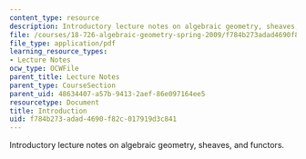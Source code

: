```yaml
---
content_type: resource
description: Introductory lecture notes on algebraic geometry, sheaves, and functors.
file: /courses/18-726-algebraic-geometry-spring-2009/f784b273adad4690f82c017919d3c841_MIT18_726s09_lec01_intro.pdf
file_type: application/pdf
learning_resource_types:
- Lecture Notes
ocw_type: OCWFile
parent_title: Lecture Notes
parent_type: CourseSection
parent_uid: 48634407-a57b-9413-2aef-86e097164ee5
resourcetype: Document
title: Introduction
uid: f784b273-adad-4690-f82c-017919d3c841
---
```

Introductory lecture notes on algebraic geometry, sheaves, and functors.

